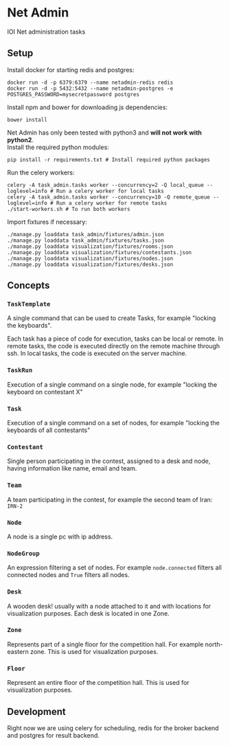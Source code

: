 # Net Admin
IOI Net administration tasks

## Setup

Install docker for starting redis and postgres:
```
docker run -d -p 6379:6379 --name netadmin-redis redis
docker run -d -p 5432:5432 --name netadmin-postgres -e POSTGRES_PASSWORD=mysecretpassword postgres
```

Install npm and bower for downloading js dependencies:
```
bower install
```

Net Admin has only been tested with python3 and **will not work with python2**.   
Install the required python modules:
```
pip install -r requirements.txt # Install required python packages
```

Run the celery workers:
```
celery -A task_admin.tasks worker --concurrency=2 -Q local_queue --loglevel=info # Run a celery worker for local tasks
celery -A task_admin.tasks worker --concurrency=10 -Q remote_queue --loglevel=info # Run a celery worker for remote tasks
./start-workers.sh # To run both workers
```

Import fixtures if necessary:
```
./manage.py loaddata task_admin/fixtures/admin.json
./manage.py loaddata task_admin/fixtures/tasks.json
./manage.py loaddata visualization/fixtures/rooms.json
./manage.py loaddata visualization/fixtures/contestants.json
./manage.py loaddata visualization/fixtures/nodes.json
./manage.py loaddata visualization/fixtures/desks.json
```


## Concepts

### `TaskTemplate`
  A single command that can be used to create Tasks, for example "locking the keyboards".

  Each task has a piece of code for execution, tasks can be local or remote. In remote tasks, the 
  code is executed directly on the remote machine through ssh. In local tasks, the code is executed on the server machine.

### `TaskRun`
 Execution of a single command on a single node, for example "locking the keyboard on contestant X"

### `Task`
 Execution of a single command on a set of nodes, for example "locking the keyboards of all contestants"

### `Contestant`
 Single person participating in the contest, assigned to a desk and node, having information like name, email and team.

### `Team`
 A team participating in the contest, for example the second team of Iran: `IRN-2`

### `Node`
 A node is a single pc with ip address.

### `NodeGroup`
 An expression filtering a set of nodes. For example `node.connected` filters all connected nodes and `True` filters all nodes.

### `Desk`
 A wooden desk! usually with a node attached to it and with locations for visualization purposes. Each desk is located in one Zone.

### `Zone`
 Represents part of a single floor for the competition hall. For example north-eastern zone. This is used for visualization purposes.

### `Floor`
 Represent an entire floor of the competition hall. This is used for visualization purposes.

## Development

Right now we are using celery for scheduling, redis for the broker backend and postgres for result backend.
